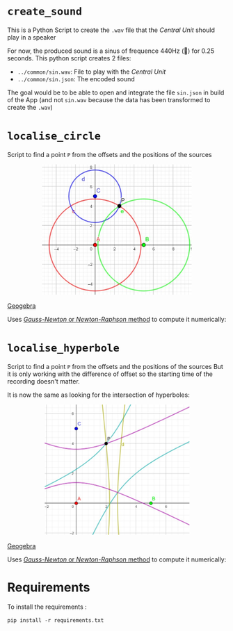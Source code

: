 # `create_sound`

This is a Python Script to create the `.wav` file that the *Central Unit* should play in a speaker

For now, the produced sound is a sinus of frequence 440Hz (:musical_note:) for 0.25 seconds.
This python script creates 2 files:
- `../common/sin.wav`: File to play with the *Central Unit*
- `../common/sin.json`: The encoded sound

The goal would be to be able to open and integrate the file `sin.json` in build of the App (and not `sin.wav` because the data has been transformed to create the `.wav`) 

# `localise_circle`

Script to find a point `P` from the offsets and the positions of the sources

<p align="center">
    <img src="images/Triangulisation_circle.jpg" height="300">
</p>

[Geogebra](web/geogebra-export-circle.html)

Uses [*Gauss-Newton* or *Newton-Raphson* method]( https://fr.wikipedia.org/wiki/Algorithme_de_Gauss-Newton) to compute it numerically:


# `localise_hyperbole`

Script to find a point `P` from the offsets and the positions of the sources
But it is only working with the difference of offset so the starting time of the recording doesn't matter.

It is now the same as looking for the intersection of hyperboles:

<p align="center">
    <img src="images/Triangulisation_hyperbole.jpg" height="300">
</p>

[Geogebra](web/geogebra-export-hyperbole.html)

Uses [*Gauss-Newton* or *Newton-Raphson* method]( https://fr.wikipedia.org/wiki/Algorithme_de_Gauss-Newton) to compute it numerically:

# Requirements

To install the requirements :
```
pip install -r requirements.txt
```